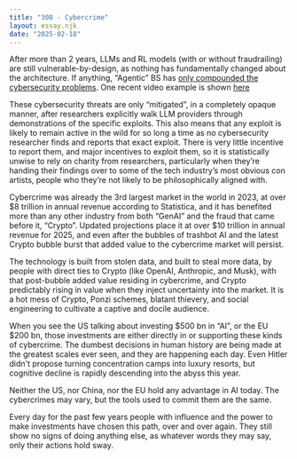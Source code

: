 ```yaml
---
title: "308 - Cybercrime"
layout: essay.njk
date: "2025-02-18"
---
```


After more than 2 years, LLMs and RL models (with or without fraudrailing) are still vulnerable-by-design, as nothing has fundamentally changed about the architecture. If anything, “Agentic” BS has [only compounded the cybersecurity problems](https://embracethered.com/blog/posts/2025/chatgpt-operator-prompt-injection-exploits/). One recent video example is shown [here](https://www.youtube.com/watch?v=WAtTs00Qev8&ab_channel=EmbraceTheRed)

These cybersecurity threats are only “mitigated”, in a completely opaque manner, after researchers explicitly walk LLM providers through demonstrations of the specific exploits. This also means that any exploit is likely to remain active in the wild for so long a time as no cybersecurity researcher finds and reports that exact exploit. There is very little incentive to report them, and major incentives to exploit them, so it is statistically unwise to rely on charity from researchers, particularly when they’re handing their findings over to some of the tech industry’s most obvious con artists, people who they’re not likely to be philosophically aligned with.

Cybercrime was already the 3rd largest market in the world in 2023, at over $8 trillion in annual revenue according to Statistica, and it has benefited more than any other industry from both “GenAI” and the fraud that came before it, “Crypto”. Updated projections place it at over $10 trillion in annual revenue for 2025, and even after the bubbles of trashbot AI and the latest Crypto bubble burst that added value to the cybercrime market will persist.

The technology is built from stolen data, and built to steal more data, by people with direct ties to Crypto (like OpenAI, Anthropic, and Musk), with that post-bubble added value residing in cybercrime, and Crypto predictably rising in value when they inject uncertainty into the market. It is a hot mess of Crypto, Ponzi schemes, blatant thievery, and social engineering to cultivate a captive and docile audience.

When you see the US talking about investing $500 bn in “AI”, or the EU $200 bn, those investments are either directly in or supporting these kinds of cybercrime. The dumbest decisions in human history are being made at the greatest scales ever seen, and they are happening each day. Even Hitler didn't propose turning concentration camps into luxury resorts, but cognitive decline is rapidly descending into the abyss this year.

Neither the US, nor China, nor the EU hold any advantage in AI today. The cybercrimes may vary, but the tools used to commit them are the same.

Every day for the past few years people with influence and the power to make investments have chosen this path, over and over again. They still show no signs of doing anything else, as whatever words they may say, only their actions hold sway.